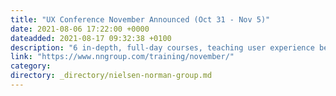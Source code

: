 ```yaml
---
title: "UX Conference November Announced (Oct 31 - Nov 5)"
date: 2021-08-06 17:22:00 +0000
dateadded: 2021-08-17 09:32:38 +0100
description: "6 in-depth, full-day courses, teaching user experience best practices for successful design. Conference focused on long-lasting skills for UX professionals. October 31 - November 5, 2021."
link: "https://www.nngroup.com/training/november/"
category:
directory: _directory/nielsen-norman-group.md
---
```

